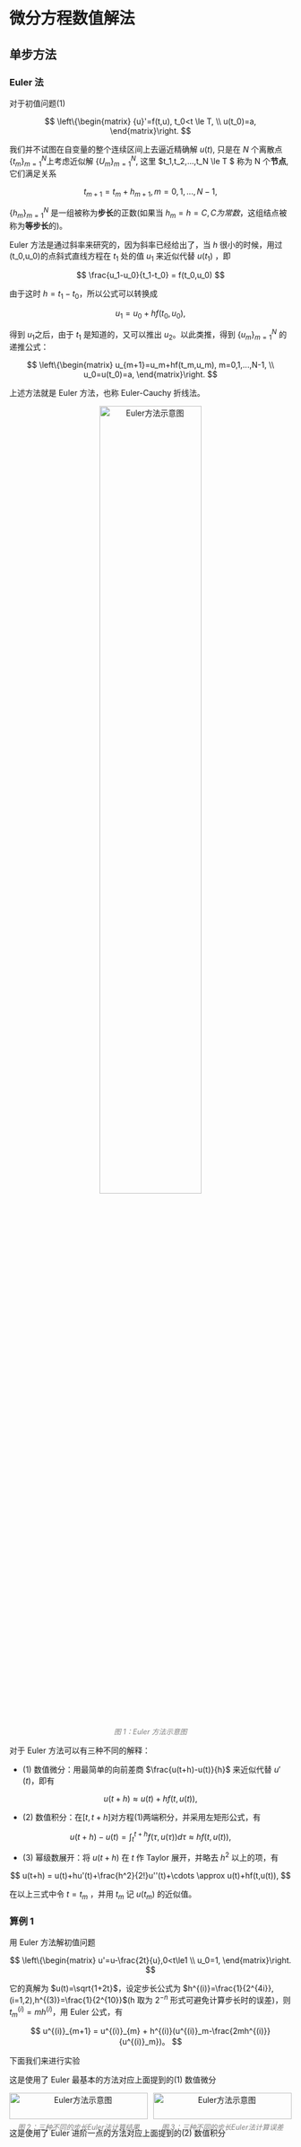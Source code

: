 # 微分方程数值解法

## 单步方法

### Euler 法

对于初值问题(1)

$$
\left\{\begin{matrix}
{u}'=f(t,u), t_0<t \le T,  \\
u(t_0)=a,
\end{matrix}\right.
$$

我们并不试图在自变量的整个连续区间上去逼近精确解 $u(t)$, 只是在 $N$ 个离散点 $\{t_m\}^N_{m=1}$上考虑近似解 $\{U_m\}^N_{m=1}$, 这里 $t_1,t_2,...,t_N \le T $ 称为 N 个**节点**, 它们满足关系

$$
t_{m+1}=t_m + h_{m+1},m=0,1,...,N-1,
$$

$\{h_m\}^N_{m=1}$ 是一组被称为**步长**的正数(如果当 $h_m=h=C,C为常数$，这组结点被称为**等步长**的)。

Euler 方法是通过斜率来研究的，因为斜率已经给出了，当 $h$ 很小的时候，用过 (t_0,u_0)的点斜式直线方程在 $t_1$ 处的值 $u_1$ 来近似代替 $u(t_1)$ ，即

$$
\frac{u_1-u_0}{t_1-t_0} = f(t_0,u_0)
$$

由于这时 $h=t_1-t_0$，所以公式可以转换成

$$
u_1 = u_0 + hf(t_0,u_0),
$$

得到 $u_1$之后，由于 $t_1$ 是知道的，又可以推出 $u_2$。以此类推，得到 $\{u_m\}^N_{m=1}$ 的递推公式：

$$
\left\{\begin{matrix}
u_{m+1}=u_m+hf(t_m,u_m), m=0,1,...,N-1,  \\
u_0=u(t_0)=a,
\end{matrix}\right.
$$

上述方法就是 Euler 方法，也称 Euler-Cauchy 折线法。

<div style="text-align: center;">
  <img src="https://s2.loli.net/2025/07/22/OQyzv9j21tNYbgC.jpg" alt="Euler方法示意图" width="60%">
  <p style="font-size: 90%; color: gray;"><em>图 1：Euler 方法示意图</em></p>
</div>

对于 Euler 方法可以有三种不同的解释：

- (1) 数值微分：用最简单的向前差商 $\frac{u(t+h)-u(t)}{h}$ 来近似代替 ${u}'(t)$，即有

$$
u(t+h)\approx u(t)+hf(t,u(t)),
$$

- (2) 数值积分：在$[t,t+h]$对方程(1)两端积分，并采用左矩形公式，有

$$
u(t+h)-u(t)=\int^{t+h}_tf(\tau,u(\tau))d\tau \approx hf(t,u(t)),
$$

- (3) 幂级数展开：将 $u(t+h)$ 在 $t$ 作 Taylor 展开，并略去 $h^2$ 以上的项，有

$$
u(t+h) = u(t)+hu'(t)+\frac{h^2}{2!}u''(t)+\cdots \approx u(t)+hf(t,u(t)),
$$

在以上三式中令 $t=t_m$ ，并用 $t_m$ 记 $u(t_m)$ 的近似值。

### 算例 1

用 Euler 方法解初值问题

$$
\left\{\begin{matrix}
u'=u-\frac{2t}{u},0<t\le1  \\
u_0=1,
\end{matrix}\right.
$$

它的真解为 $u(t)=\sqrt{1+2t}$，设定步长公式为 $h^{(i)}=\frac{1}{2^{4i}},(i=1,2),h^{(3)}=\frac{1}{2^{10}}$(h 取为 $2^{-n}$ 形式可避免计算步长时的误差)，则 $t^{(i)}_m=mh^{(i)}$，用 Euler 公式，有

$$
u^{(i)}_{m+1} = u^{(i)}_{m} + h^{(i)}(u^{(i)}_m-\frac{2mh^{(i)}}{u^{(i)}_m})。
$$

下面我们来进行实验

这是使用了 Euler 最基本的方法对应上面提到的(1) 数值微分

<div style="display: flex; justify-content: center; gap: 2%; margin-top: 10px;">
  <figure style="width: 49%; text-align: center; margin: 0;">
    <img src="https://s2.loli.net/2025/07/22/qi7zdsrm9Ot4nTy.png" alt="Euler方法示意图" style="width: 100%;">
    <figcaption style="font-size: 90%; color: gray; font-style: italic; margin-top: 4px;">
      图 2：三种不同的步长Euler法计算结果
    </figcaption>
  </figure>
  <figure style="width: 49%; text-align: center; margin: 0;">
    <img src="https://s2.loli.net/2025/07/22/BvaofKD8m7wcbpM.png" alt="Euler方法示意图" style="width: 100%;">
    <figcaption style="font-size: 90%; color: gray; font-style: italic; margin-top: 4px;">
      图 3：三种不同的步长Euler法计算误差
    </figcaption>
  </figure>
</div>

这是使用了 Euler 进阶一点的方法对应上面提到的(2) 数值积分
